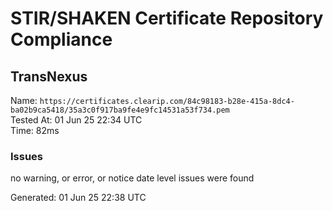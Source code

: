 # STIR/SHAKEN Certificate Repository Compliance

## TransNexus

Name: `https://certificates.clearip.com/84c98183-b28e-415a-8dc4-ba02b9ca5418/35a3c0f917ba9fe4e9fc14531a53f734.pem`\
Tested At: 01 Jun 25 22:34 UTC\
Time: 82ms

### Issues

no warning, or error, or notice date level issues were found

Generated: 01 Jun 25 22:38 UTC